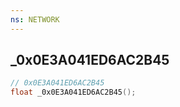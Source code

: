 ```yaml
---
ns: NETWORK
---
```

## _0x0E3A041ED6AC2B45

```c
// 0x0E3A041ED6AC2B45
float _0x0E3A041ED6AC2B45();
```

